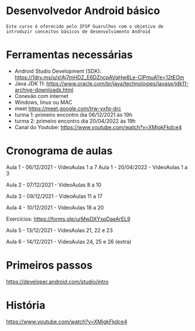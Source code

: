# Desenvolvedor Android básico

    Este curso é oferecido pelo IFSP Guarulhos com o objetivo de introduzir conceitos básicos de desenvolvimento Android
   
   
# Ferramentas necessárias

- Android Studio Development (SDK): https://1drv.ms/u/s!Aj7mHDZ_E6DZncpAVqHw6Le-ClPmuA?e=12tEOm
- Java JDK 11: https://www.oracle.com/br/java/technologies/javase/jdk11-archive-downloads.html 
- Conexão com internet
- Windows, linux ou MAC
- meet https://meet.google.com/trw-yxfq-drc  
- turma 1: primeiro encontro dia 06/12/2021 às 19h
- turma 2: primeiro encontro dia 20/04/2022 às 19h
- Canal do Youtube: https://www.youtube.com/watch?v=XMjgkFkdce4

# Cronograma de aulas
Aula 1 - 06/12/2021 - VideoAulas 1 a 7
Aula 1 - 20/04/2022 - VideoAulas 1 a 3

Aula 2 - 07/12/2021 - VideoAulas 8 a 10

Aula 3 - 09/12/2021 - VideoAulas 11 a 17

Aula 4 - 10/12/2021 - VideoAulas 18 a 20

Exercícios: https://forms.gle/urMwDXYxpDaeArEL9

Aula 5 - 13/12/2021 - VideoAulas 21, 22 e 23

Aula 6 - 14/12/2021 - VideoAulas 24, 25 e 26 (extra)



# Primeiros passos
https://developer.android.com/studio/intro

# História

https://www.youtube.com/watch?v=XMjgkFkdce4
